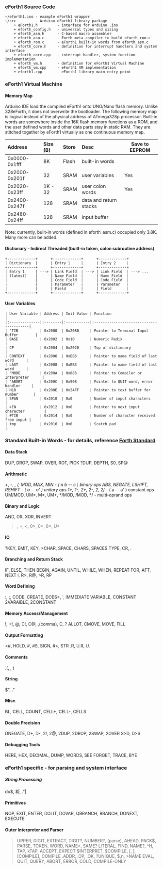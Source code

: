### eForth1 Source Code

    ~/eforth1.ino - example eForth1 wrapper
    ~/src         - Arduino eForth1 library package
        + eForth1.h         - interface for Arduino .ino
        + eforth_config.h   - universal types and sizing
        + eforth_asm.h      - C-based macro assembler
        + eforth_asm.c      - Forth meta-compiler to build eforth_rom.c
        + eforth_rom.c      - eForth1 built-in words from eforth_asm.c
        + eforth_core.h     - definition for interrupt handlers and system interface
        + eforth_core.cpp   - interrupt handler, system function implementation
        + eforth_vm.h       - definition for eForth1 Virtual Machine
        + eforth_vm.cpp     - eForth1 VM implementation
        + eforth1.cpp       - eForth1 library main entry point

### eForth1 Virtual Machine
#### Memory Map
Arduino IDE load the compiled eForth1 onto UNO/Nano flash memory. Unlike 328eForth, it does not overwrite the bootloader. The following memory map is logical instead of the physical address of ATmega328p processor. Built-in words are somewhere inside the 16K flash memory functions as a ROM, and the user defined words and other data parts stay in static RAM. They are stitched togather by eForth1 virtually as one continuous memory map.

  | Address       | Size (B) | Store | Desc                   | Save to EEPROM |
  |:--------------|:---------|:------|:-----------------------|----------------|
  | 0x0000-0x1fff | 8K       | Flash | built-in words         |                |
  | 0x2000-0x201f | 32       | SRAM  | user variables         | Yes            |
  | 0x2020-0x23ff | 1K - 32  | SRAM  | user colon words       | Yes            |
  | 0x2400-0x247f | 128      | SRAM  | data and return stacks |                |
  | 0x2480-0x24ff | 128      | SRAM  | input buffer           |                |

Note: currently, built-in words (defined in eforth_asm.c) occupied only 3.8K. Many more can be added.
        
#### Dictionary - Indirect Threaded (built-in token, colon subroutine address)

    +-------------+      +-------------+      +-------------+
    | Dictionary  |      | Entry 1     |      | Entry 2     |
    +-------------+      +-------------+      +-------------+
    | Entry 1     | ---> | Link Field  | ---> | Link Field  | ---> ...
    | (latest)    |      | Name Field  |      | Name Field  |
    |             |      | Code Field  |      | Code Field  |
    |             |      | Parameter   |      | Parameter   |
    |             |      | Field       |      | Field       |
    +-------------+      +-------------+      +-------------+

#### User Variables

    | User Variable | Address | Init Value | Function                                |
    |:--------------|:--------|:-----------|:----------------------------------------|
    | 'TIB          | 0x2000  | 0x2080     | Pointer to Terminal Input Buffer        |
    | BASE          | 0x2002  | 0x10       | Numeric Radix                           |
    | CP            | 0x2004  | 0x2020     | Top of dictionary                       |
    | CONTEXT       | 0x2006  | 0xEB3      | Pointer to name field of last word      |
    | LAST          | 0x2008  | 0xEB3      | Pointer to name field of last word      |
    | 'MODE         | 0x200A  | 0x883      | Pointer to Compiler or Interpreter      |
    | 'ABORT        | 0x200C  | 0x908      | Pointer to QUIT word, error handler     |
    | HLD           | 0x200E  | 0x24FF     | Pointer to text buffer for number       |
    | SPAN          | 0x2010  | 0x0        | Number of input characters              |
    | >IN           | 0x2012  | 0x0        | Pointer to next input character         |
    | #TIB          | 0x2014  | 0x0        | Number of character received from input |
    | tmp           | 0x2016  | 0x0        | Scatch pad                              |
    
### Standard Built-in Words - for details, reference [Forth Standard](https://forth-standard.org/)
#### Data Stack
DUP, DROP, SWAP, OVER, ROT, PICK
?DUP, DEPTH, S0, SP@

#### Arithmetic
+, -, *, /, MOD, MAX, MIN              - ( a b -- c ) binary ops
ABS, NEGATE, LSHIFT, RSHIFT            - ( a -- a' )  unitary ops
1+, 1-, 2+, 2-, 2*, 2/                 - ( a -- a' )  constant ops
UM/MOD, UM*, M*, UM+, */MOD, /MOD, */  - multi-oprand ops

#### Binary and Logic
AND, OR, XOR, INVERT
>, =, <, 0>, 0=, 0<, U<

#### IO
?KEY, EMIT, KEY, >CHAR, SPACE, CHARS, SPACES
TYPE, CR, .

#### Branching and Return Stack
IF, ELSE, THEN
BEGIN, AGAIN, UNTIL, WHILE, WHEN, REPEAT
FOR, AFT, NEXT
I, R>, R@, >R, RP

#### Word Defining
:, ;, CODE, CREATE, DOES>, ', IMMEDIATE
VARIABLE, CONSTANT
2VARAIBLE, 2CONSTANT

#### Memory Access/Management
!, +!, @, C!, C@, ,(comma), C, ?
ALLOT, CMOVE, MOVE, FILL

#### Output Formatting
<#, HOLD, #, #S, SIGN, #>, STR
.R, U.R, U.

#### Comments
.(, \, (

#### String
$", ."

#### Misc. 
BL, CELL, COUNT, CELL+, CELL-, CELLS

#### Double Precision
DNEGATE, D+, D-,
2!, 2@, 2DUP, 2DROP, 2SWAP, 2OVER
S>D, D>S

#### Debugging Tools
HERE, HEX, DECIMAL, DUMP, WORDS, SEE
FORGET, TRACE, BYE

### eForth1 specific - for parsing and system interface
##### String Processing
do$, $\|, ."|

#### Primitives
NOP, EXIT, ENTER, DOLIT, DOVAR, QBRANCH, BRANCH, DONEXT, EXECUTE

#### Outer Interpreter and Parser
>UPPER, DIGIT, EXTRACT, DIGIT?, NUMBER?, (parse),
AHEAD, PACK$, PARSE, TOKEN, WORD, NAME>, SAME?
LITERAL, FIND, NAME?, ^H, TAP, kTAP, ACCEPT, EXPECT
$INTERPRET, $COMPILE, [, ], [COMPILE], COMPILE
.ADDR, .OP, .OK, ?UNIQUE, $,n, >NAME
EVAL, QUIT, QUERY, ABORT, ERROR, COLD, COMPILE-ONLY



